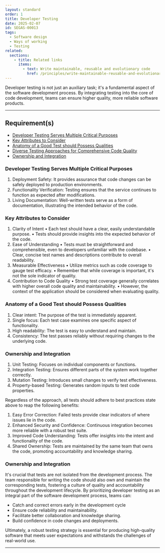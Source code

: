 ```yaml
---
layout: standard
order: 1
title: Developer Testing
date: 2025-02-07
id: SEGAS-00013
tags:
  - Software design
  - Ways of working
  - Testing
related:
  sections:
    - title: Related links
      items:
        - text: Write maintainable, reusable and evolutionary code
          href: /principles/write-maintainable-reusable-and-evolutionary-code/
---
```


Developer testing is not just an auxiliary task; it's a fundamental aspect of the software development process. By integrating testing into the core of code development, teams can ensure higher quality, more reliable software products.

---

## Requirement(s)

- [Developer Testing Serves Multiple Critical Purposes](#Developer-Testing-Serves-Multiple-Critical-Purposes)
- [Key Attributes to Consider](#Key-Attributes-to-Consider)
- [Anatomy of a Good Test should Possess Qualities](#Anatomy-of-a-Good-Test-should-Possess-Qualities)
- [Diverse Testing Approaches for Comprehensive Code Quality](#Diverse-Testing-Approaches-for-Comprehensive-Code-Quality)
- [Ownership and Integration](#Ownership-and-Integration)


### Developer Testing Serves Multiple Critical Purposes

1. Deployment Safety: It provides assurance that code changes can be safely deployed to production environments.
2. Functionality Verification: Testing ensures that the service continues to function as expected after modifications.
3. Living Documentation: Well-written tests serve as a form of documentation, illustrating the intended behavior of the code.

### Key Attributes to Consider

1. Clarity of Intent
    •	Each test should have a clear, easily understandable purpose.
    •	Tests should provide insights into the expected behavior of the code.
 2. Ease of Understanding
    •	Tests must be straightforward and comprehensible, even to developers unfamiliar with the codebase.
    •	Clear, concise test names and descriptions contribute to overall readability.
3. Measurable Effectiveness
    •	Utilize metrics such as code coverage to gauge test efficacy.
    •	Remember that while coverage is important, it's not the sole indicator of quality.
4. Contribution to Code Quality
    •	Strong test coverage generally correlates with higher overall code quality and maintainability.
    •	However, the context of the application should be considered when evaluating quality.

### Anatomy of a Good Test should Possess Qualities

1.	Clear intent: The purpose of the test is immediately apparent.
2.	Single focus: Each test case examines one specific aspect of functionality.
3.	High readability: The test is easy to understand and maintain.
4.	Consistency: The test passes reliably without requiring changes to the underlying code.

### Ownership and Integration

1. Unit Testing: Focuses on individual components or functions.
2. Integration Testing: Ensures different parts of the system work together correctly.
3. Mutation Testing: Introduces small changes to verify test effectiveness.
4. Property-based Testing: Generates random inputs to test code properties.

Regardless of the approach, all tests should adhere to best practices state above to reap the following benefits:
1. Easy Error Correction: Failed tests provide clear indicators of where issues lie in the code.
2. Enhanced Security and Confidence: Continuous integration becomes more reliable with a robust test suite.
3. Improved Code Understanding: Tests offer insights into the intent and functionality of the code.
4. Shared Ownership: Tests are maintained by the same team that owns the code, promoting accountability and knowledge sharing.


### Ownership and Integration

It's crucial that tests are not isolated from the development process. The team responsible for writing the code should also own and maintain the corresponding tests, fostering a culture of quality and accountability throughout the development lifecycle.
By prioritizing developer testing as an integral part of the software development process, teams can:
- Catch and correct errors early in the development cycle
- Ensure code reliability and maintainability.
- Facilitate better collaboration and knowledge sharing.
- Build confidence in code changes and deployments.

Ultimately, a robust testing strategy is essential for producing high-quality software that meets user expectations and withstands the challenges of real-world use.


---
